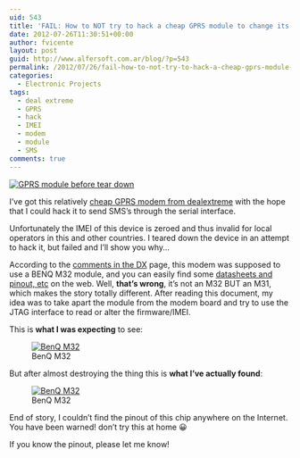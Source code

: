 ```yaml
---
uid: 543
title: 'FAIL: How to NOT try to hack a cheap GPRS module to change its IMEI'
date: 2012-07-26T11:30:51+00:00
author: fvicente
layout: post
guid: http://www.alfersoft.com.ar/blog/?p=543
permalink: /2012/07/26/fail-how-to-not-try-to-hack-a-cheap-gprs-module-to-change-its-imei/
categories:
  - Electronic Projects
tags:
  - deal extreme
  - GPRS
  - hack
  - IMEI
  - modem
  - module
  - SMS
comments: true
---
```

<a href="{{ site.baseurl }}/images/gprs_01.jpg" target="_blank"><img src="{{ site.baseurl }}/images/gprs_01.jpg" alt="GPRS module before tear down" title="GPRS module before tear down"/></a>

I&#8217;ve got this relatively [cheap GPRS modem from dealextreme](http://dx.com/p/usb-tri-band-gprs-modem-cell-phone-radio-gsm-900-1800-1900mhz-12057?item=5 "Cheap GPRS Modem DealExtreme") with the hope that I could hack it to send SMS&#8217;s through the serial interface.

Unfortunately the IMEI of this device is zeroed and thus invalid for local operators in this and other countries. I teared down the device in an attempt to hack it, but failed and I&#8217;ll show you why&#8230;

<!--more-->

According to the <a href="http://club.dx.com/reviews/text/12057/107065" title="comments about the modem on DX" target="_blank">comments in the DX</a> page, this modem was supposed to use a BENQ M32 module, and you can easily find some <a href="http://www.sure-electronics.net/rf,audio/GP-GC006-pdf.pdf" title="BENQ M32 datasheet" target="_blank">datasheets and pinout, etc</a> on the web. Well, **that&#8217;s wrong**, it&#8217;s not an M32 BUT an M31, which makes the story totally different. After reading this document, my idea was to take apart the module from the modem board and try to use the JTAG interface to read or alter the firmware/IMEI.

This is **what I was expecting** to see:

<figure>
	<a href="{{ site.baseurl }}/images/benq_m32.png" target="_blank"><img src="{{ site.baseurl }}/images/benq_m32.png" alt="BenQ M32" title="BenQ M32"/></a>
	<figcaption>BenQ M32</figcaption>
</figure>

But after almost destroying the thing this is **what I&#8217;ve actually found**:

<figure>
	<a href="{{ site.baseurl }}/images/gprs_02.jpg" target="_blank"><img src="{{ site.baseurl }}/images/gprs_02.jpg" alt="BenQ M32" title="BenQ M32"/></a>
	<figcaption>BenQ M32</figcaption>
</figure>

End of story, I couldn&#8217;t find the pinout of this chip anywhere on the Internet. You have been warned! don&#8217;t try this at home 😀

If you know the pinout, please let me know!
